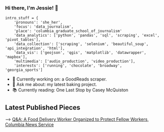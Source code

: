 ### Hi there, I'm Jessie! 👋

```
intro_stuff = {
    'pronouns': 'she_her',
    'focus': 'data_journalism',
    'place': 'columbia_graduate_school_of_journalism'
    'data_analytics': ['python', 'pandas', 'sql', 'scraping', 'excel', 'pivot_tables'],
    'data_collection': ['scraping', 'selenium', 'beautiful_soup', 'api_integration', 'html'],
    'data_vis': ['geojson', 'qgis', 'matplotlib', 'datawrapper', 'mapbox'],
    'multimedia': ['audio_production', 'video_production'],
    'interests': ['running', 'chocolate', 'broadway', 'georgia_sports']
```
- 🔭 Currently working on: a GoodReads scraper. 
- 💬 Ask me about: my latest baking project. 
- 📚 Currently reading: One Last Stop by Casey McQuiston

## Latest Published Pieces
--> [Q&A: A Food Delivery Worker Organized to Protect Fellow Workers, Columbia News Service](https://columbianewsservice.com/2021/10/27/qa-a-food-delivery-worker-organized-to-protect-fellow-workers/)

<!--
**jessieblaeser/jessieblaeser** is a ✨ _special_ ✨ repository because its `README.md` (this file) appears on your GitHub profile.

Here are some ideas to get you started:


jessie_blaeser = {
    'pronouns': 'she_her',
    'focus': 'data_journalism',
    'place': 'columbia_graduate_school_of_journalism'
    'data_analytics': ['python', 'pandas', 'sql', 'scraping', 'excel', 'pivot_tables'],
    'data_collection': ['scraping', 'selenium', 'beautiful_soup', 'api_integration', 'html'],
    'data_vis': ['geojson', 'qgis', 'matplotlib', 'datawrapper', 'mapbox'],
    'multimedia': ['audio_production', 'video_production'],
    'interests': ['running', 'chocolate', 'broadway', 'georgia_sports']
}


- 🔭 I’m currently working on ...
- 🌱 I’m currently learning ...
- 👯 I’m looking to collaborate on ...
- 🤔 I’m looking for help with ...
- 💬 Ask me about ...
- 📫 How to reach me: ...
- 😄 Pronouns: ...
- ⚡ Fun fact: ...
-->
